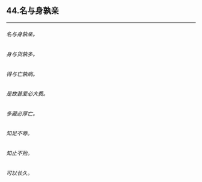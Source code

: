 ## 44.名与身孰亲
---


###### 名与身孰亲。

###### 身与货孰多。

###### 得与亡孰病。

###### 是故甚爱必大费。

###### 多藏必厚亡。

###### 知足不辱。

###### 知止不殆。

###### 可以长久。

######  

